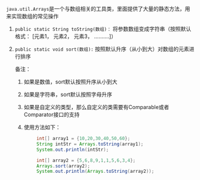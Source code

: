 ​	`java.util.Arrays`是一个与数组相关的工具类，里面提供了大量的静态方法，用来实现数组的常见操作

 1. `public static String toString(数组)：` 将参数数组变成字符串（按照默认格式： [元素1， 元素2， 元素3， ..........]）

 2. `public static void sort(数组):` 按照默认升序（从小到大）对数组的元素进行排序

    备注：

    1. 如果是数值，sort默认按照升序从小到大
    2. 如果是字符串，sort默认按照字母升序
    3. 如果是自定义的类型，那么自定义的类需要有Comparable或者Comparator接口的支持

	3. 使用方法如下：

    ~~~java
    		int[] array1 = {10,20,30,40,50,60};
            String intStr = Arrays.toString(array1);
            System.out.println(intStr);
    
            int[] array2 = {5,6,8,9,1,1,5,6,3,4};
            Arrays.sort(array2);
            System.out.println(Arrays.toString(array2));
    ~~~

    